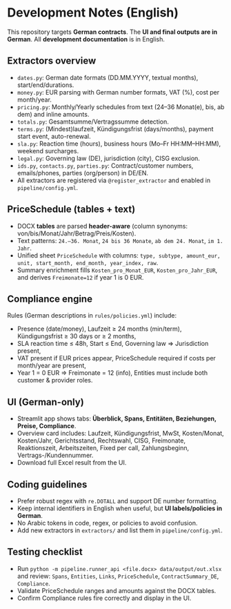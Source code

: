 
# Development Notes (English)

This repository targets **German contracts**. The **UI and final outputs are in German**. All **development documentation** is in English.

## Extractors overview
- `dates.py`: German date formats (DD.MM.YYYY, textual months), start/end/durations.
- `money.py`: EUR parsing with German number formats, VAT (%), cost per month/year.
- `pricing.py`: Monthly/Yearly schedules from text (24–36 Monat(e), bis, ab dem) and inline amounts.
- `totals.py`: Gesamtsumme/Vertragssumme detection.
- `terms.py`: (Mindest)laufzeit, Kündigungsfrist (days/months), payment start event, auto-renewal.
- `sla.py`: Reaction time (hours), business hours (Mo–Fr HH:MM–HH:MM), weekend surcharges.
- `legal.py`: Governing law (DE), jurisdiction (city), CISG exclusion.
- `ids.py`, `contacts.py`, `parties.py`: Contract/customer numbers, emails/phones, parties (org/person) in DE/EN.
- All extractors are registered via `@register_extractor` and enabled in `pipeline/config.yml`.

## PriceSchedule (tables + text)
- DOCX **tables** are parsed **header-aware** (column synonyms: von/bis/Monat/Jahr/Betrag/Preis/Kosten).
- Text patterns: `24.–36. Monat`, `24 bis 36 Monate`, `ab dem 24. Monat`, `im 1. Jahr`.
- Unified sheet `PriceSchedule` with columns: `type, subtype, amount_eur, unit, start_month, end_month, year_index, raw`.
- Summary enrichment fills `Kosten_pro_Monat_EUR`, `Kosten_pro_Jahr_EUR`, and derives `Freimonate=12` if year 1 is 0 EUR.

## Compliance engine
Rules (German descriptions in `rules/policies.yml`) include:
- Presence (date/money), Laufzeit ≥ 24 months (min/term), Kündigungsfrist ≥ 30 days or ≥ 2 months,
- SLA reaction time ≤ 48h, Start ≤ End, Governing law ⇒ Jurisdiction present,
- VAT present if EUR prices appear, PriceSchedule required if costs per month/year are present,
- Year 1 = 0 EUR ⇒ Freimonate = 12 (info), Entities must include both customer & provider roles.

## UI (German-only)
- Streamlit app shows tabs: **Überblick, Spans, Entitäten, Beziehungen, Preise, Compliance**.
- Overview card includes: Laufzeit, Kündigungsfrist, MwSt, Kosten/Monat, Kosten/Jahr, Gerichtsstand, Rechtswahl, CISG, Freimonate, Reaktionszeit, Arbeitszeiten, Fixed per call, Zahlungsbeginn, Vertrags-/Kundennummer.
- Download full Excel result from the UI.

## Coding guidelines
- Prefer robust regex with `re.DOTALL` and support DE number formatting.
- Keep internal identifiers in English when useful, but **UI labels/policies in German**.
- No Arabic tokens in code, regex, or policies to avoid confusion.
- Add new extractors in `extractors/` and list them in `pipeline/config.yml`.

## Testing checklist
- Run `python -m pipeline.runner_api <file.docx> data/output/out.xlsx` and review: `Spans`, `Entities`, `Links`, `PriceSchedule`, `ContractSummary_DE`, `Compliance`.
- Validate PriceSchedule ranges and amounts against the DOCX tables.
- Confirm Compliance rules fire correctly and display in the UI.
